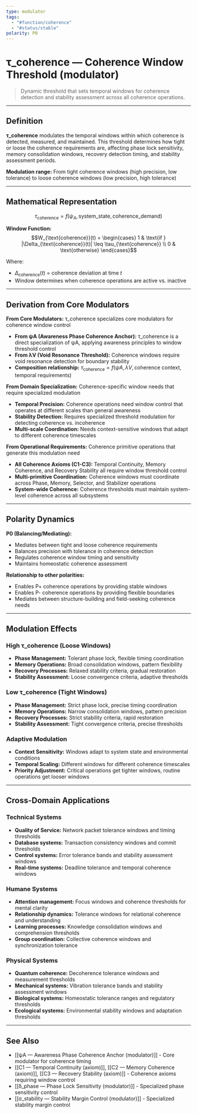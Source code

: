 ```yaml
---
type: modulator
tags:
  - "#function/coherence"
  - "#status/stable"
polarity: P0
---
```


# τ_coherence — Coherence Window Threshold (modulator)

> Dynamic threshold that sets temporal windows for coherence detection and stability assessment across all coherence operations.

---

## Definition

**τ_coherence** modulates the temporal windows within which coherence is detected, measured, and maintained. This threshold determines how tight or loose the coherence requirements are, affecting phase lock sensitivity, memory consolidation windows, recovery detection timing, and stability assessment periods.

**Modulation range:** From tight coherence windows (high precision, low tolerance) to loose coherence windows (low precision, high tolerance)

---

## Mathematical Representation

$$\tau_{\text{coherence}} = f(\psi_A, \text{system\_state}, \text{coherence\_demand})$$

**Window Function:**
$$W_{\text{coherence}}(t) = \begin{cases} 
1 & \text{if } |\Delta_{\text{coherence}}(t)| \leq \tau_{\text{coherence}} \\
0 & \text{otherwise}
\end{cases}$$

Where:
- $\Delta_{\text{coherence}}(t)$ = coherence deviation at time $t$
- Window determines when coherence operations are active vs. inactive

---

## Derivation from Core Modulators

**From Core Modulators:** τ_coherence specializes core modulators for coherence window control
- **From ψA (Awareness Phase Coherence Anchor):** τ_coherence is a direct specialization of ψA, applying awareness principles to window threshold control
- **From λV (Void Resonance Threshold):** Coherence windows require void resonance detection for boundary stability
- **Composition relationship:** $τ_{\text{coherence}} = f(ψA, λV, \text{coherence context}, \text{temporal requirements})$

**From Domain Specialization:** Coherence-specific window needs that require specialized modulation
- **Temporal Precision:** Coherence operations need window control that operates at different scales than general awareness
- **Stability Detection:** Requires specialized threshold modulation for detecting coherence vs. incoherence
- **Multi-scale Coordination:** Needs context-sensitive windows that adapt to different coherence timescales

**From Operational Requirements:** Coherence primitive operations that generate this modulation need
- **All Coherence Axioms (C1-C3):** Temporal Continuity, Memory Coherence, and Recovery Stability all require window threshold control
- **Multi-primitive Coordination:** Coherence windows must coordinate across Phase, Memory, Selector, and Stabilizer operations
- **System-wide Coherence:** Coherence thresholds must maintain system-level coherence across all subsystems

---

## Polarity Dynamics

**P0 (Balancing/Mediating):**
- Mediates between tight and loose coherence requirements
- Balances precision with tolerance in coherence detection
- Regulates coherence window timing and sensitivity
- Maintains homeostatic coherence assessment

**Relationship to other polarities:**
- Enables P+ coherence operations by providing stable windows
- Enables P- coherence operations by providing flexible boundaries
- Mediates between structure-building and field-seeking coherence needs

---

## Modulation Effects

### High τ_coherence (Loose Windows)
- **Phase Management:** Tolerant phase lock, flexible timing coordination
- **Memory Operations:** Broad consolidation windows, pattern flexibility
- **Recovery Processes:** Relaxed stability criteria, gradual restoration
- **Stability Assessment:** Loose convergence criteria, adaptive thresholds

### Low τ_coherence (Tight Windows)  
- **Phase Management:** Strict phase lock, precise timing coordination
- **Memory Operations:** Narrow consolidation windows, pattern precision
- **Recovery Processes:** Strict stability criteria, rapid restoration
- **Stability Assessment:** Tight convergence criteria, precise thresholds

### Adaptive Modulation
- **Context Sensitivity:** Windows adapt to system state and environmental conditions
- **Temporal Scaling:** Different windows for different coherence timescales
- **Priority Adjustment:** Critical operations get tighter windows, routine operations get looser windows

---

## Cross-Domain Applications

### Technical Systems
- **Quality of Service:** Network packet tolerance windows and timing thresholds
- **Database systems:** Transaction consistency windows and commit thresholds  
- **Control systems:** Error tolerance bands and stability assessment windows
- **Real-time systems:** Deadline tolerance and temporal coherence windows

### Humane Systems
- **Attention management:** Focus windows and coherence thresholds for mental clarity
- **Relationship dynamics:** Tolerance windows for relational coherence and understanding
- **Learning processes:** Knowledge consolidation windows and comprehension thresholds
- **Group coordination:** Collective coherence windows and synchronization tolerance

### Physical Systems
- **Quantum coherence:** Decoherence tolerance windows and measurement thresholds
- **Mechanical systems:** Vibration tolerance bands and stability assessment windows
- **Biological systems:** Homeostatic tolerance ranges and regulatory thresholds
- **Ecological systems:** Environmental stability windows and adaptation thresholds

---

## See Also

- [[ψA — Awareness Phase Coherence Anchor (modulator)]] - Core modulator for coherence timing
- [[C1 — Temporal Continuity (axiom)]], [[C2 — Memory Coherence (axiom)]], [[C3 — Recovery Stability (axiom)]] - Coherence axioms requiring window control
- [[δ_phase — Phase Lock Sensitivity (modulator)]] - Specialized phase sensitivity control
- [[σ_stability — Stability Margin Control (modulator)]] - Specialized stability margin control

